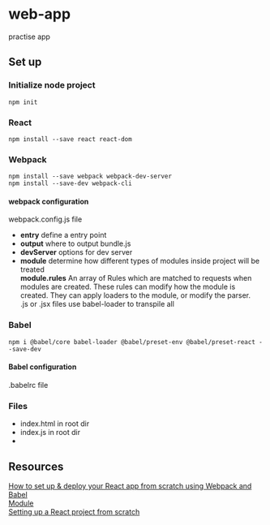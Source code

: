 # web-app

practise app

## Set up

### Initialize node project

`npm init`

### React

`npm install --save react react-dom`

### Webpack

`npm install --save webpack webpack-dev-server`<br>
`npm install --save-dev webpack-cli`

#### webpack configuration

webpack.config.js file

- **entry** define a entry point
- **output** where to output bundle.js
- **devServer** options for dev server
- **module** determine how different types of modules inside project will be treated <br>
  **module.rules** An array of Rules which are matched to requests when modules are created. These rules can modify how the module is created. They can apply loaders to the module, or modify the parser. <br>
  .js or .jsx files use babel-loader to transpile all

### Babel

`npm i @babel/core babel-loader @babel/preset-env @babel/preset-react --save-dev`

#### Babel configuration

.babelrc file

### Files

- index.html in root dir
- index.js in root dir
-

## Resources

[How to set up & deploy your React app from scratch using Webpack and Babel](https://www.freecodecamp.org/news/how-to-set-up-deploy-your-react-app-from-scratch-using-webpack-and-babel-a669891033d4/) <br>
[Module](https://webpack.js.org/configuration/module/) <br>
[Setting up a React project from scratch](https://codeburst.io/setting-up-a-react-project-from-scratch-d62f38ab6d97)<br>
[]()<br>
